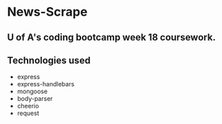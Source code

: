 # News-Scrape
## U of A's coding bootcamp week 18 coursework. 

## Technologies used

* express
* express-handlebars
* mongoose
* body-parser
* cheerio
* request